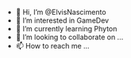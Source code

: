 - 👋 Hi, I’m @ElvisNascimento
- 👀 I’m interested in GameDev
- 🌱 I’m currently learning Phyton
- 💞️ I’m looking to collaborate on ...
- 📫 How to reach me ...

<!---
ElvisNascimento/ElvisNascimento is a ✨ special ✨ repository because its `README.md` (this file) appears on your GitHub profile.
You can click the Preview link to take a look at your changes.
--->
